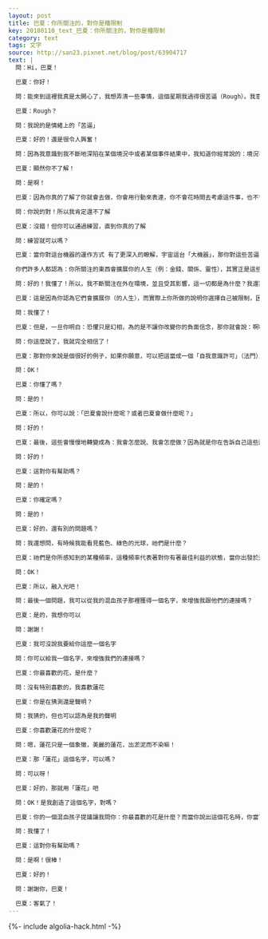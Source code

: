 ```yaml
---
layout: post
title: 巴夏：你所關注的，對你是種限制
key: 20180110_text_巴夏：你所關注的，對你是種限制
category: text
tags: 文字
source: http://san23.pixnet.net/blog/post/63904717
text: |
  問：Hi，巴夏！

  巴夏：你好！

  問：能來到這裡我真是太開心了，我想弄清一些事情，這個星期我過得很苦逼（Rough）。我意識到…

  巴夏：Rough？

  問：我說的是情緒上的「苦逼」

  巴夏：好的！還是很令人興奮！

  問：因為我意識到我不斷地深陷在某個境況中或者某個事件結果中，我知道你經常說的：境況不重要（與外在境況無關），重要的是我的存在的狀態（只跟你的存在狀態有關），但後來的一些事情讓我非常火大，我發飆了，所以我在想，我是否真的「了解」你說的這句話

  巴夏：顯然你不了解！

  問：是啊！

  巴夏：因為你真的了解了你就會去做，你會用行動來表達，你不會花時間去考慮這件事，也不會揣測你能否做得到，你只會去「做」，這才是你真正「了解」的狀態

  問：你說的對！所以我肯定還不了解

  巴夏：沒錯！但你可以通過練習，直到你真的了解

  問：練習就可以嗎？

  巴夏：當你對這台機器的運作方式 有了更深入的瞭解，宇宙這台「大機器」，那你對這些苦逼（困難、痛苦等）就會有不同的定義，而這會給你動力鼓勵你去改變，並且弄清這些苦逼/負面的真相，因為除非你意識到，你目前的對事件的關注，對你來說其實是一種限制，否則你會一直這麼做下去，而一旦你清清楚楚地知道：你目前所做的其實是在限制自己，那你就會將其打破，奔向自由！因為你不想被限制

  你們許多人都認為：你所關注的東西會擴展你的人生（例：金錢、關係、靈性），其實正是這些東西限制了你，所以，一旦你明白這一點，你就不會再這麼做，因為你不喜歡被限制，當然，除非你選擇自己被這麼限制住

  問：好的！我懂了！所以，我不斷關注在外在環境，並且受其影響，這一切都是為什麼？我還需要你指點一下…

  巴夏：這是因為你認為它們會擴展你（的人生），而實際上你所做的說明你選擇自己被限制，因為你害怕自己會不斷擴展，因為負面信念讓你感到恐懼，從而使你不會去改變這個信念

  問：我懂了！

  巴夏：但是，一旦你明白：恐懼只是幻相，為的是不讓你改變你的負面信念，那你就會說：啊哈！我逮著你了！我知道，你只是一個信念，我也知道你是可以被改變，而我更喜歡改變你，因為我知道：，正面信念才是能幫助我，以我所喜歡的方式去擴展我自己，而這根本沒什麼好怕的，所以，謝謝你，負面信念！

  問：你這麼說了，我就完全相信了！

  巴夏：那對你來說是個很好的例子，如果你願意，可以把這當成一個「自我意識許可」（法門），當你在生活中，又遭遇「苦逼事件」時，你可以問自己：巴夏現在會對我說什麼呢？然後你就可以自己回答自己了（巴夏的話），因為你現在跟我對話，其實就是跟你自己對話，就是在跟你的高我對話，我只不過是你用的「面具」

  問：OK！

  巴夏：你懂了嗎？

  問：是的！

  巴夏：所以，你可以說：「巴夏會說什麼呢？或者巴夏會做什麼呢？」

  問：好的！

  巴夏：最後，這些會慢慢地轉變成為：我會怎麼說、我會怎麼做？因為就是你在告訴自己這些話，只是以這種方式，用這個「自我意識許可」（法門），讓你的信念系統相信你可以給自己許可，而我也很樂意做你的意識許可，但實現這些改變的人是你自己，你只不過把我 當做藉口罷了

  問：好的！

  巴夏：這對你有幫助嗎？

  問：是的！

  巴夏：你確定嗎？

  問：是的！

  巴夏：好的，還有別的問題嗎？

  問：我還想問，有時候我能看見藍色、綠色的光球，祂們是什麼？

  巴夏：祂們是你所感知到的某種頻率，這種頻率代表著對你有著最佳利益的狀態，當你出發於這種狀態去行動，那你會變得越來越和你的真我同頻

  問：OK！

  巴夏：所以，融入光吧！

  問：最後一個問題，我可以從我的混血孩子那裡獲得一個名字，來增強我跟他們的連接嗎？

  巴夏：是的，我想你可以

  問：謝謝！

  巴夏：我可沒說我要給你這麼一個名字

  問：你可以給我一個名字，來增強我們的連接嗎？

  巴夏：你最喜歡的花，是什麼？

  問：沒有特別喜歡的，我喜歡蓮花

  巴夏：你是在猜測還是聲明？

  問：我猜的，但也可以認為是我的聲明

  巴夏：你喜歡蓮花的什麼呢？

  問：嗯，蓮花只是一個象徵，美麗的蓮花，出淤泥而不染嘛！

  巴夏：那「蓮花」這個名字，可以嗎？

  問：可以呀！

  巴夏：好的，那就用「蓮花」吧

  問：OK！是我創造了這個名字，對嗎？

  巴夏：你的一個混血孩子提議讓我問你：你最喜歡的花是什麼？而當你說出這個花名時，你當下的振頻，就是你們連接的振頻，因為你們是在此次對話中創造了這個連接，於是「蓮花」這個名字對你就有效，因為在這次對話中，你把它選定為一個象徵物，一個答案，因此，你的混血孩子就知道這個名字對你有效

  問：我懂了！

  巴夏：這對你有幫助嗎？

  問：是啊！很棒！

  巴夏：好的！

  問：謝謝你，巴夏！

  巴夏：客氣了！
---
```


{%- include algolia-hack.html -%}

